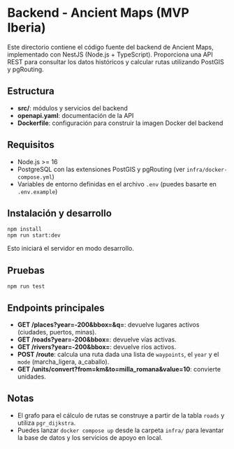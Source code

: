 # Backend - Ancient Maps (MVP Iberia)

Este directorio contiene el código fuente del backend de Ancient Maps, implementado con NestJS (Node.js + TypeScript). Proporciona una API REST para consultar los datos históricos y calcular rutas utilizando PostGIS y pgRouting.

## Estructura

- **src/**: módulos y servicios del backend
- **openapi.yaml**: documentación de la API
- **Dockerfile**: configuración para construir la imagen Docker del backend

## Requisitos

- Node.js >= 16
- PostgreSQL con las extensiones PostGIS y pgRouting (ver `infra/docker-compose.yml`)
- Variables de entorno definidas en el archivo `.env` (puedes basarte en `.env.example`)

## Instalación y desarrollo

```
npm install
npm run start:dev
```

Esto iniciará el servidor en modo desarrollo.

## Pruebas

```
npm run test
```

## Endpoints principales

- **GET /places?year=-200&bbox=&q=**: devuelve lugares activos (ciudades, puertos, minas).
- **GET /roads?year=-200&bbox=**: devuelve vías activas.
- **GET /rivers?year=-200&bbox=**: devuelve ríos activos.
- **POST /route**: calcula una ruta dada una lista de `waypoints`, el `year` y el `mode` (marcha_ligera, a_caballo).
- **GET /units/convert?from=km&to=milla_romana&value=10**: convierte unidades.

## Notas

- El grafo para el cálculo de rutas se construye a partir de la tabla `roads` y utiliza `pgr_dijkstra`.
- Puedes lanzar `docker compose up` desde la carpeta `infra/` para levantar la base de datos y los servicios de apoyo en local.
